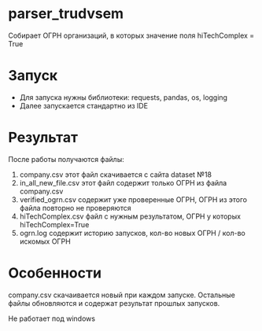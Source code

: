 # parser_trudvsem
Собирает ОГРН организаций, в которых значение поля hiTechComplex = True

# Запуск
- Для запуска нужны библиотеки: requests, pandas, os, logging
- Далее запускается стандартно из IDE

# Результат
После работы получаются файлы:
1. company.csv этот файл скачивается с сайта dataset №18
2. in_all_new_file.csv этот файл содержит только ОГРН из файла company.csv
3. verified_ogrn.csv содержит уже проверенные ОГРН, ОГРН из этого файла повторно не проверяются
4. hiTechComplex.csv файл с нужным результатом, ОГРН у которых hiTechComplex=True
5. ogrn.log содержит историю запусков, кол-во новых ОГРН / кол-во искомых ОГРН

# Особенности
company.csv скачаивается новый при каждом запуске. Остальные файлы обновляются и содержат результат прошлых запусков.

Не работает под windows
